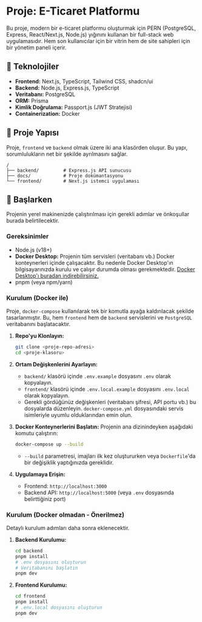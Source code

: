 # Proje: E-Ticaret Platformu

Bu proje, modern bir e-ticaret platformu oluşturmak için PERN (PostgreSQL, Express, React/Next.js, Node.js) yığınını kullanan bir full-stack web uygulamasıdır. Hem son kullanıcılar için bir vitrin hem de site sahipleri için bir yönetim paneli içerir.

## 🚀 Teknolojiler

- **Frontend:** Next.js, TypeScript, Tailwind CSS, shadcn/ui
- **Backend:** Node.js, Express.js, TypeScript
- **Veritabanı:** PostgreSQL
- **ORM:** Prisma
- **Kimlik Doğrulama:** Passport.js (JWT Stratejisi)
- **Containerization:** Docker

## 📂 Proje Yapısı

Proje, `frontend` ve `backend` olmak üzere iki ana klasörden oluşur. Bu yapı, sorumlulukların net bir şekilde ayrılmasını sağlar.

```
/
├── backend/         # Express.js API sunucusu
├── docs/            # Proje dokümantasyonu
└── frontend/        # Next.js istemci uygulaması
```

## 🏁 Başlarken

Projenin yerel makinenizde çalıştırılması için gerekli adımlar ve önkoşullar burada belirtilecektir.

### Gereksinimler

- Node.js (v18+)
- **Docker Desktop:** Projenin tüm servisleri (veritabanı vb.) Docker konteynerleri içinde çalışacaktır. Bu nedenle Docker Desktop'ın bilgisayarınızda kurulu ve çalışır durumda olması gerekmektedir. [Docker Desktop'ı buradan indirebilirsiniz.](https://www.docker.com/products/docker-desktop/)
- pnpm (veya npm/yarn)

### Kurulum (Docker ile)

Proje, `docker-compose` kullanılarak tek bir komutla ayağa kaldırılacak şekilde tasarlanmıştır. Bu, hem `frontend` hem de `backend` servislerini ve `PostgreSQL` veritabanını başlatacaktır.

1.  **Repo'yu Klonlayın:**
    ```bash
    git clone <proje-repo-adresi>
    cd <proje-klasoru>
    ```

2.  **Ortam Değişkenlerini Ayarlayın:**
    - `backend/` klasörü içinde `.env.example` dosyasını `.env` olarak kopyalayın.
    - `frontend/` klasörü içinde `.env.local.example` dosyasını `.env.local` olarak kopyalayın.
    - Gerekli gördüğünüz değişkenleri (veritabanı şifresi, API portu vb.) bu dosyalarda düzenleyin. `docker-compose.yml` dosyasındaki servis isimleriyle uyumlu olduklarından emin olun.

3.  **Docker Konteynerlerini Başlatın:**
    Projenin ana dizinindeyken aşağıdaki komutu çalıştırın:
    ```bash
    docker-compose up --build
    ```
    - `--build` parametresi, imajları ilk kez oluştururken veya `Dockerfile`'da bir değişiklik yaptığınızda gereklidir.

4.  **Uygulamaya Erişin:**
    - Frontend: `http://localhost:3000`
    - Backend API: `http://localhost:5000` (veya `.env` dosyasında belirttiğiniz port)

### Kurulum (Docker olmadan - Önerilmez)

Detaylı kurulum adımları daha sonra eklenecektir.

1.  **Backend Kurulumu:**
    ```bash
    cd backend
    pnpm install
    # .env dosyasını oluşturun
    # Veritabanını başlatın
    pnpm dev
    ```

2.  **Frontend Kurulumu:**
    ```bash
    cd frontend
    pnpm install
    # .env.local dosyasını oluşturun
    pnpm dev
    ```
